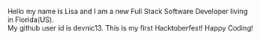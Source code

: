 Hello my name is Lisa and I am a new Full Stack Software Developer living in Florida(US).  
My github user id is devnic13. This is my first Hacktoberfest! Happy Coding!
